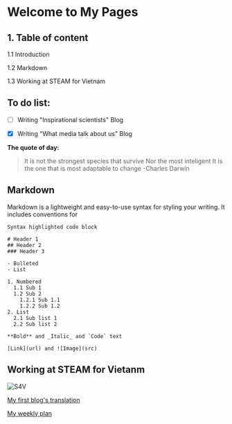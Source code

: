 # Welcome to My Pages

## 1. Table of content
1.1 Introduction 

1.2 Markdown

1.3 Working at STEAM for Vietnam 

## To do list:
- [ ] Writing "Inspirational scientists" Blog
- [x] Writing "What media talk about us" Blog


**The quote of day:**
> It is not the strongest species that survive 
> Nor the most inteligent
> It is the one that is most adaptable to change
> -Charles Darwin
## Markdown

Markdown is a lightweight and easy-to-use syntax for styling your writing. It includes conventions for
```
Syntax highlighted code block

# Header 1
## Header 2
### Header 3

- Bulleted
- List

1. Numbered
  1.1 Sub 1
  1.2 Sub 2
    1.2.1 Sub 1.1
    1.2.2 Sub 1.2
2. List
  2.1 Sub list 1
  2.2 Sub list 2

**Bold** and _Italic_ and `Code` text

[Link](url) and ![Image](src)
```
## Working at STEAM for Vietanm 
![S4V](https://user-images.githubusercontent.com/87927091/126893635-ea7a201a-0d5c-4e17-8707-415b9f175595.png)

[My first blog's translation](https://docs.google.com/document/d/1dNsBej6ZPaw5Rlf0cKxmZO6YQObJAqgZX41QSIAToqE/edit?usp=sharing)

[My weekly plan](https://docs.google.com/spreadsheets/d/1xBX55AYXOQATirulQzdlKPnxVeS_mcg6mDcMzzW_poI/edit?usp=sharing)
